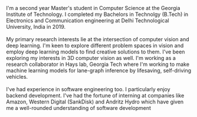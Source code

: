 <div text-align="justify">I'm a second year Master's student in Computer Science at the Georgia Institute of Technology. I completed my Bachelors in Technolgy (B.Tech) in Electronics and Communication engineering at Delhi Technological University, India in 2019.</div><br>
<div text-align="justify">My primary research interests lie at the intersection of computer vision and deep learning. I'm keen to explore different problem spaces in vision and employ deep learning models to find creative solutions to them. I've been exploring my interests in 3D computer vision as well. I'm working as a research collaborator in Hays lab, Georgia Tech where I'm working to make machine learning models for lane-graph inference by lifesaving, self-driving vehicles.</div><br>
<div text-align="justify">I've had experience in software engineering too. I particularly enjoy backend development. I've had the fortune of interning at companies like Amazon, Western Digital (SankDisk) and Andritz Hydro which have given me a well-rounded understanding of software development</div>
